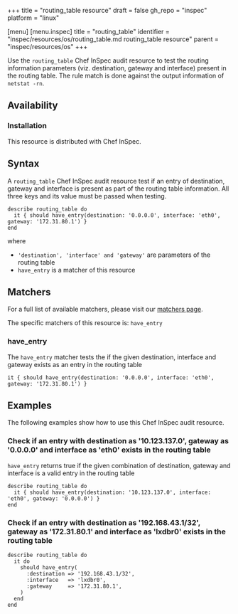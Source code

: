 +++
title = "routing_table resource"
draft = false
gh_repo = "inspec"
platform = "linux"

[menu]
  [menu.inspec]
    title = "routing_table"
    identifier = "inspec/resources/os/routing_table.md routing_table resource"
    parent = "inspec/resources/os"
+++

Use the `routing_table` Chef InSpec audit resource to test the routing information parameters (viz. destination, gateway and interface) present in the routing table. The rule match is done against the output information of `netstat -rn`.


## Availability

### Installation

This resource is distributed with Chef InSpec.

## Syntax

A `routing_table` Chef InSpec audit resource test if an entry of destination, gateway and interface is present as part of the routing table information. All three keys and its value must be passed when testing.

    describe routing_table do
      it { should have_entry(destination: '0.0.0.0', interface: 'eth0', gateway: '172.31.80.1') }
    end
where

- `'destination', 'interface' and 'gateway'` are parameters of the routing table 
- `have_entry` is a matcher of this resource

## Matchers

For a full list of available matchers, please visit our [matchers page](https://docs.chef.io/inspec/matchers/).

The specific matchers of this resource is: `have_entry`

### have_entry

The `have_entry` matcher tests the if the given destination, interface and gateway exists as an entry in the routing table

    it { should have_entry(destination: '0.0.0.0', interface: 'eth0', gateway: '172.31.80.1') }

## Examples
The following examples show how to use this Chef InSpec audit resource.

### Check if an entry with destination as '10.123.137.0', gateway as '0.0.0.0' and interface as 'eth0' exists in the routing table

`have_entry` returns true if the given combination of destination, gateway and interface is a valid entry in the routing table

    describe routing_table do
      it { should have_entry(destination: '10.123.137.0', interface: 'eth0', gateway: '0.0.0.0') }
    end

### Check if an entry with destination as '192.168.43.1/32', gateway as '172.31.80.1' and interface as 'lxdbr0' exists in the routing table

    describe routing_table do
      it do
        should have_entry(
          :destination => '192.168.43.1/32',
          :interface   => 'lxdbr0',
          :gateway     => '172.31.80.1',
        )
      end
    end

